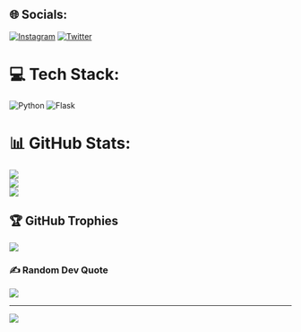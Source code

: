 
## 🌐 Socials:
[![Instagram](https://img.shields.io/badge/Instagram-%23E4405F.svg?logo=Instagram&logoColor=white)](https://instagram.com/hymawho) [![Twitter](https://img.shields.io/badge/Twitter-%231DA1F2.svg?logo=Twitter&logoColor=white)](https://twitter.com/4dts_) 

# 💻 Tech Stack:
![Python](https://img.shields.io/badge/python-3670A0?style=for-the-badge&logo=python&logoColor=ffdd54) ![Flask](https://img.shields.io/badge/flask-%23000.svg?style=for-the-badge&logo=flask&logoColor=white)
# 📊 GitHub Stats:
![](https://github-readme-stats.vercel.app/api?username=hymalol&theme=gotham&hide_border=true&include_all_commits=true&count_private=true)<br/>
![](https://github-readme-streak-stats.herokuapp.com/?user=hymalol&theme=gotham&hide_border=true)<br/>
![](https://github-readme-stats.vercel.app/api/top-langs/?username=hymalol&theme=gotham&hide_border=true&include_all_commits=true&count_private=true&layout=compact)

## 🏆 GitHub Trophies
![](https://github-profile-trophy.vercel.app/?username=hymalol&theme=discord&no-frame=false&no-bg=true&margin-w=4)

### ✍️ Random Dev Quote
![](https://quotes-github-readme.vercel.app/api?type=horizontal&theme=tokyonight)

---
[![](https://visitcount.itsvg.in/api?id=hymalol&icon=0&color=0)](https://visitcount.itsvg.in)

<!-- Proudly created with GPRM ( https://gprm.itsvg.in ) -->
